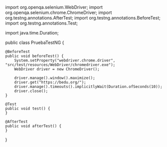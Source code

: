 import org.openqa.selenium.WebDriver;
import org.openqa.selenium.chrome.ChromeDriver;
import org.testng.annotations.AfterTest;
import org.testng.annotations.BeforeTest;
import org.testng.annotations.Test;

import java.time.Duration;

public class PruebaTestNG {

    @BeforeTest
    public void beforeTest() {
        System.setProperty("webdriver.chrome.driver", "src/test/resources/WebDriver/chromedriver.exe");
        WebDriver driver = new ChromeDriver();

        driver.manage().window().maximize();
        driver.get("https://bedu.org/");
        driver.manage().timeouts().implicitlyWait(Duration.ofSeconds(10));
        driver.close();
    }

    @Test
    public void test() {
    }

    @AfterTest
    public void afterTest() {
    }
}